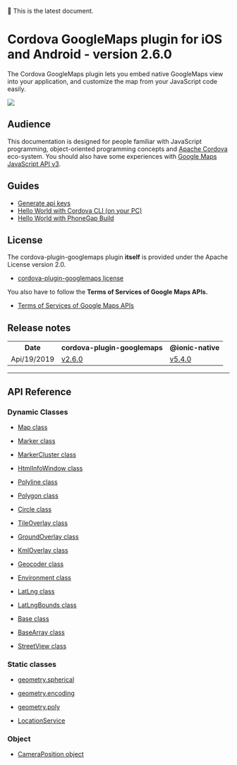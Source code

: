 :green_heart: This is the latest document.

# Cordova GoogleMaps plugin for iOS and Android - version 2.6.0

The Cordova GoogleMaps plugin lets you embed native GoogleMaps view into your application, and customize the map from your JavaScript code easily.

![](https://github.com/mapsplugin/cordova-plugin-googlemaps-doc/raw/master/v1.4.0/top/demo.gif)

## Audience

This documentation is designed for people familiar with JavaScript programming, object-oriented programming concepts and [Apache Cordova](https://cordova.apache.org/) eco-system. You should also have some experiences with [Google Maps JavaScript API v3](https://developers.google.com/maps/documentation/javascript).

## Guides

 - [Generate api keys](./api_key/README.md)
 - [Hello World with Cordova CLI (on your PC)](./hello-world/README.md)
 - [Hello World with PhoneGap Build](./hello-world-phonegap-build/README.md)


## License

The cordova-plugin-googlemaps plugin **itself** is provided under the Apache License version 2.0.
- [cordova-plugin-googlemaps license](https://github.com/mapsplugin/cordova-plugin-googlemaps/blob/master/LICENSE)

You also have to follow the **Terms of Services of Google Maps APIs.**
- [Terms of Services of Google Maps APIs](./Terms-of-Services/README.md)

## Release notes

<table>
  <tr>
    <th>Date</th>
    <th>cordova-plugin-googlemaps</th>
    <th>@ionic-native</th>
  </tr>
  <tr>
    <td>Api/19/2019</td>
    <td>
      <a href="./ReleaseNotes/v2.6.0/README.md">v2.6.0</a>
    </td>
    <td>
      <a href="./ReleaseNotes/ionic-googlemaps-5.4.0/README.md">v5.4.0</a>
    </td>
  </tr>
</table>

--------------------------------------------------------

## API Reference

### Dynamic Classes

- [Map class](./class/Map/README.md)

- [Marker class](./class/Marker/README.md)

- [MarkerCluster class](./class/MarkerCluster/README.md)

- [HtmlInfoWindow class](./class/HtmlInfoWindow/README.md)

- [Polyline class](./class/Polyline/README.md)

- [Polygon class](./class/Polygon/README.md)

- [Circle class](./class/Circle/README.md)

- [TileOverlay class](./class/TileOverlay/README.md)

- [GroundOverlay class](./class/GroundOverlay/README.md)

- [KmlOverlay class](./class/KmlOverlay/README.md)

- [Geocoder class](./class/Geocoder/README.md)

- [Environment class](./class/Environment/README.md)

- [LatLng class](./class/LatLng/README.md)

- [LatLngBounds class](./class/LatLngBounds/README.md)

- [Base class](./class/BaseClass/README.md)

- [BaseArray class](./class/BaseArrayClass/README.md)

- [StreetView class](./class/StreetView/README.md)

### Static classes

- [geometry.spherical](./class/utilities/geometry/spherical/README.md)

- [geometry.encoding](./class/utilities/geometry/encoding/README.md)

- [geometry.poly](./class/utilities/geometry/poly/README.md)

- [LocationService](./class/locationservice/README.md)

### Object

- [CameraPosition object](./class/CameraPosition/README.md)
